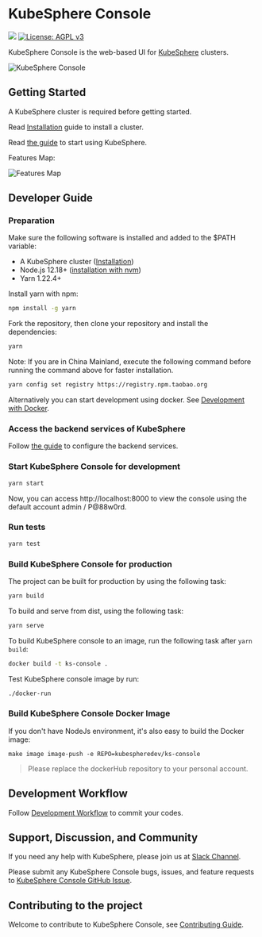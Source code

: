 # KubeSphere Console

![](https://github.com/kubesphere/console/workflows/Main/badge.svg)
[![License: AGPL v3](https://img.shields.io/badge/License-AGPL%20v3-blue.svg)](https://www.gnu.org/licenses/agpl-3.0)

KubeSphere Console is the web-based UI for [KubeSphere](https://github.com/kubesphere/kubesphere) clusters.

![KubeSphere Console](docs/images/dashboard-ui.png)

## Getting Started

A KubeSphere cluster is required before getting started.

Read [Installation](https://github.com/kubesphere/kubesphere#installation) guide to install a cluster.

Read [the guide](https://github.com/kubesphere/kubesphere#to-start-using-kubesphere) to start using KubeSphere.

Features Map:

![Features Map](docs/images/module-map.jpg)

## Developer Guide

### Preparation

Make sure the following software is installed and added to the \$PATH variable:

- A KubeSphere cluster ([Installation](https://github.com/kubesphere/kubesphere#installation))
- Node.js 12.18+ ([installation with nvm](https://github.com/creationix/nvm#usage))
- Yarn 1.22.4+

Install yarn with npm:

```sh
npm install -g yarn
```

Fork the repository, then clone your repository and install the dependencies:

```sh
yarn
```

Note: If you are in China Mainland, execute the following command before running the command above for faster installation.

```sh
yarn config set registry https://registry.npm.taobao.org
```

Alternatively you can start development using docker. See [Development with Docker](/docs/development-with-docker.md).

### Access the backend services of KubeSphere

Follow [the guide](/docs/access-backend.md) to configure the backend services.

### Start KubeSphere Console for development

```sh
yarn start
```

Now, you can access http://localhost:8000 to view the console using the default account admin / P@88w0rd.

### Run tests

```sh
yarn test
```

### Build KubeSphere Console for production

The project can be built for production by using the following task:

```sh
yarn build
```

To build and serve from dist, using the following task:

```sh
yarn serve
```

To build KubeSphere console to an image, run the following task after `yarn build`:

```sh
docker build -t ks-console .
```

Test KubeSphere console image by run:

```sh
./docker-run
```


### Build KubeSphere Console Docker Image

If you don't have NodeJs environment, it's also easy to build the Docker image:

`make image image-push -e REPO=kubespheredev/ks-console`

> Please replace the dockerHub repository to your personal account.

## Development Workflow

Follow [Development Workflow](/docs/development-workflow.md) to commit your codes.

## Support, Discussion, and Community

If you need any help with KubeSphere, please join us at [Slack Channel](https://join.slack.com/t/kubesphere/shared_invite/enQtNTE3MDIxNzUxNzQ0LTZkNTdkYWNiYTVkMTM5ZThhODY1MjAyZmVlYWEwZmQ3ODQ1NmM1MGVkNWEzZTRhNzk0MzM5MmY4NDc3ZWVhMjE).

Please submit any KubeSphere Console bugs, issues, and feature requests to [KubeSphere Console GitHub Issue](https://github.com/kubesphere/console/issues).

## Contributing to the project

Welcome to contribute to KubeSphere Console, see [Contributing Guide](CONTRIBUTING.md).
